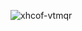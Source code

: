 
![xhcof-vtmqr](https://github.com/jiruochong/processing_workshop/assets/142318719/38c8c5a5-8a84-4509-9ff5-9f80780e2455)
